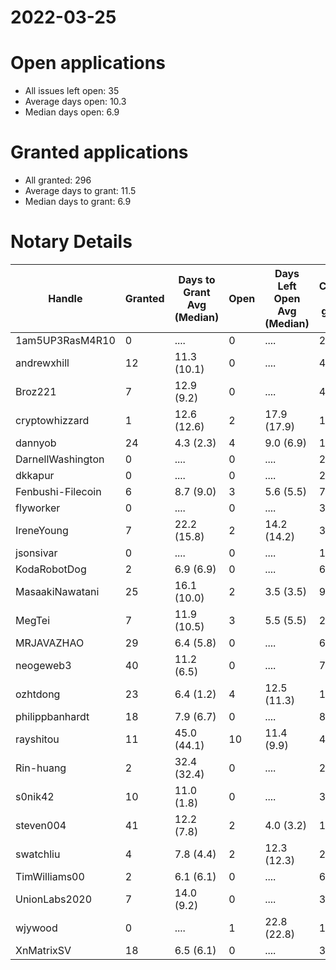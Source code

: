 2022-03-25
==========

# Open applications

- All issues left open: 35
- Average days open: 10.3
- Median days open: 6.9

# Granted applications

- All granted: 296
- Average days to grant: 11.5
- Median days to grant: 6.9

# Notary Details

| Handle            |   Granted | Days to Grant Avg (Median)   |   Open | Days Left Open Avg (Median)   |   Closed (no grant) |
|-------------------|-----------|------------------------------|--------|-------------------------------|---------------------|
| 1am5UP3RasM4R10   |         0 | ....                         |      0 | ....                          |                   2 |
| andrewxhill       |        12 | 11.3  (10.1)                 |      0 | ....                          |                  46 |
| Broz221           |         7 | 12.9  (9.2)                  |      0 | ....                          |                  41 |
| cryptowhizzard    |         1 | 12.6  (12.6)                 |      2 | 17.9  (17.9)                  |                  17 |
| dannyob           |        24 | 4.3  (2.3)                   |      4 | 9.0  (6.9)                    |                 102 |
| DarnellWashington |         0 | ....                         |      0 | ....                          |                   2 |
| dkkapur           |         0 | ....                         |      0 | ....                          |                   2 |
| Fenbushi-Filecoin |         6 | 8.7  (9.0)                   |      3 | 5.6  (5.5)                    |                  76 |
| flyworker         |         0 | ....                         |      0 | ....                          |                   3 |
| IreneYoung        |         7 | 22.2  (15.8)                 |      2 | 14.2  (14.2)                  |                  31 |
| jsonsivar         |         0 | ....                         |      0 | ....                          |                  13 |
| KodaRobotDog      |         2 | 6.9  (6.9)                   |      0 | ....                          |                   6 |
| MasaakiNawatani   |        25 | 16.1  (10.0)                 |      2 | 3.5  (3.5)                    |                  96 |
| MegTei            |         7 | 11.9  (10.5)                 |      3 | 5.5  (5.5)                    |                  20 |
| MRJAVAZHAO        |        29 | 6.4  (5.8)                   |      0 | ....                          |                  65 |
| neogeweb3         |        40 | 11.2  (6.5)                  |      0 | ....                          |                  74 |
| ozhtdong          |        23 | 6.4  (1.2)                   |      4 | 12.5  (11.3)                  |                 104 |
| philippbanhardt   |        18 | 7.9  (6.7)                   |      0 | ....                          |                  81 |
| rayshitou         |        11 | 45.0  (44.1)                 |     10 | 11.4  (9.9)                   |                  48 |
| Rin-huang         |         2 | 32.4  (32.4)                 |      0 | ....                          |                   2 |
| s0nik42           |        10 | 11.0  (1.8)                  |      0 | ....                          |                  36 |
| steven004         |        41 | 12.2  (7.8)                  |      2 | 4.0  (3.2)                    |                 148 |
| swatchliu         |         4 | 7.8  (4.4)                   |      2 | 12.3  (12.3)                  |                  24 |
| TimWilliams00     |         2 | 6.1  (6.1)                   |      0 | ....                          |                   6 |
| UnionLabs2020     |         7 | 14.0  (9.2)                  |      0 | ....                          |                  30 |
| wjywood           |         0 | ....                         |      1 | 22.8  (22.8)                  |                  10 |
| XnMatrixSV        |        18 | 6.5  (6.1)                   |      0 | ....                          |                  32 |